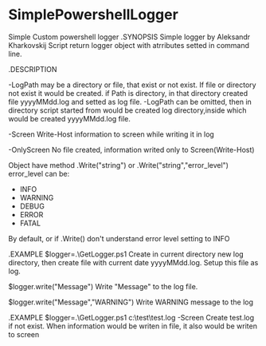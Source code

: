 # SimplePowershellLogger
Simple Custom powershell logger
.SYNOPSIS
Simple logger by Aleksandr Kharkovskij
Script return logger object with atrributes setted in command line.

.DESCRIPTION


-LogPath    may be a directory or file, that exist or not exist. If file or
            directory not exist it would be created.
            if Path is directory, in that directory created file yyyyMMdd.log and
            setted as log file.
            -LogPath can be omitted, then in directory script started from would
            be created log directory,inside which would be created yyyyMMdd.log
            file.

-Screen     Write-Host information to screen while writing it in log

-OnlyScreen No file created, information writed only to Screen(Write-Host)

Object have method .Write("string") or .Write("string","error_level")
error_level can be:
<ul>
    <li>INFO</li>
    <li>WARNING</li>
    <li>DEBUG</li>
    <li>ERROR</li>
    <li>FATAL</li>
</ul>
By default, or if .Write() don't understand error level setting to INFO

.EXAMPLE
$logger=.\GetLogger.ps1
Create in current directory new log directory, then create file with current
date yyyyMMdd.log. Setup this file as log.

$logger.write("Message")
Write "Message" to the log file.

$logger.write("Message","WARNING")
Write WARNING message to the log

.EXAMPLE
$logger=.\GetLogger.ps1 c:\test\test.log -Screen
Create test.log if not exist. When information would be writen in file, it also
would be writen to screen
